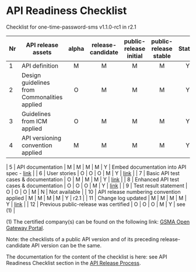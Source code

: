 # API Readiness Checklist

Checklist for one-time-password-sms v1.1.0-rc1 in r2.1

| Nr | API release assets  | alpha | release-candidate |  public-release<br>initial | public-release<br> stable | Status | Comments |
|----|----------------------------------------------|:-----:|:-----------------:|:-------:|:------:|:----:|:----:|
|  1 | API definition                               |   M   |         M         |    M    |    M   |   Y   | [link](/code/API_definitions/one-time-password-sms.yaml) |
|  2 | Design guidelines from Commonalities applied |   O   |         M         |    M    |    M   |  Y    |  [r2.2](https://github.com/camaraproject/Commonalities/releases/tag/r2.2)    |
|  3 | Guidelines from ICM applied                  |   O   |         M         |    M    |    M   |   Y   |  [r2.1](https://github.com/camaraproject/IdentityAndConsentManagement/releases/tag/r2.1)    |
|  4 | API versioning convention applied            |   M   |         M         |    M    |    M   |   Y   |  v1.1.0-rc.1    |

|  5 | API documentation                            |   M   |         M         |    M    |    M   |   Y   | Embed documentation into API spec - [link](/code/API_definitions/one-time-password-sms.yaml)  |
|  6 | User stories                                 |   O   |         O         |    O    |    M   |   Y   | [link](/documentation/API_documentation/OTPValidationAPI_User_Story.md) |
|  7 | Basic API test cases & documentation         |   O   |         M         |    M    |    M   |   Y   | [link](code/Test_Definitions/one-time-password-sms.feature) |
|  8 | Enhanced API test cases & documentation      |   O   |         O         |    O    |    M   |   Y   |  [link](code/Test_Definitions/one-time-password-sms.feature) |
|  9 | Test result statement                        |   O   |         O         |    O    |    M   |   N   | Not available |
| 10 | API release numbering convention applied     |   M   |         M         |    M    |    M   |   Y   | r2.1    |
| 11 | Change log updated                           |   M   |         M         |    M    |    M   |   Y   | [link](/CHANGELOG.md) |
| 12 | Previous public-release was certified        |   O   |         O         |    O    |    M   |   Y   | see (1)    |


(1) The certified company(s) can be found on the following link: [GSMA Open Gateway Portal](https://open-gateway.gsma.com/).

Note: the checklists of a public API version and of its preceding release-candidate API version can be the same.

The documentation for the content of the checklist is here: see API Readiness Checklist section in the [API Release Process](https://lf-camaraproject.atlassian.net/wiki/x/jine).
